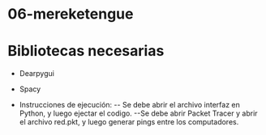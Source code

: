 # 06-mereketengue

# Bibliotecas necesarias
- Dearpygui
- Spacy

- Instrucciones de ejecución:
-- Se debe abrir el archivo interfaz en Python, y luego ejectar el codigo.
--Se debe abrir Packet Tracer y abrir el archivo red.pkt, y luego generar pings entre los computadores.
